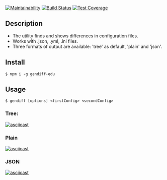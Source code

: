 [![Maintainability](https://api.codeclimate.com/v1/badges/bb419ba5c402f799bf88/maintainability)](https://codeclimate.com/github/egortd/project-lvl2-s463/maintainability)
[![Build Status](https://travis-ci.org/egortd/project-gendiff.svg?branch=master)](https://travis-ci.org/egortd/project-gendiff)
[![Test Coverage](https://api.codeclimate.com/v1/badges/bb419ba5c402f799bf88/test_coverage)](https://codeclimate.com/github/egortd/project-lvl2-s463/test_coverage)


## Description

- The utility finds and shows differences in configuration files. 
- Works with .json, .yml, .ini files.
- Three formats of output are available: 'tree' as default, 'plain' and 'json'.

## Install

`$ npm i -g gendiff-edu`

## Usage

`$ gendiff [options] <firstConfig> <secondConfig>`

### Tree:
[![asciicast](https://asciinema.org/a/s1eBlUZPUmIsRbHrT2a5m0yKE.svg)](https://asciinema.org/a/s1eBlUZPUmIsRbHrT2a5m0yKE)

### Plain
[![asciicast](https://asciinema.org/a/ra7zbfVfwIMXhuoQ2qvN5fGDh.svg)](https://asciinema.org/a/ra7zbfVfwIMXhuoQ2qvN5fGDh)

### JSON

[![asciicast](https://asciinema.org/a/itgzDwvZIorTWaplmuH6SwC3c.svg)](https://asciinema.org/a/itgzDwvZIorTWaplmuH6SwC3c)
